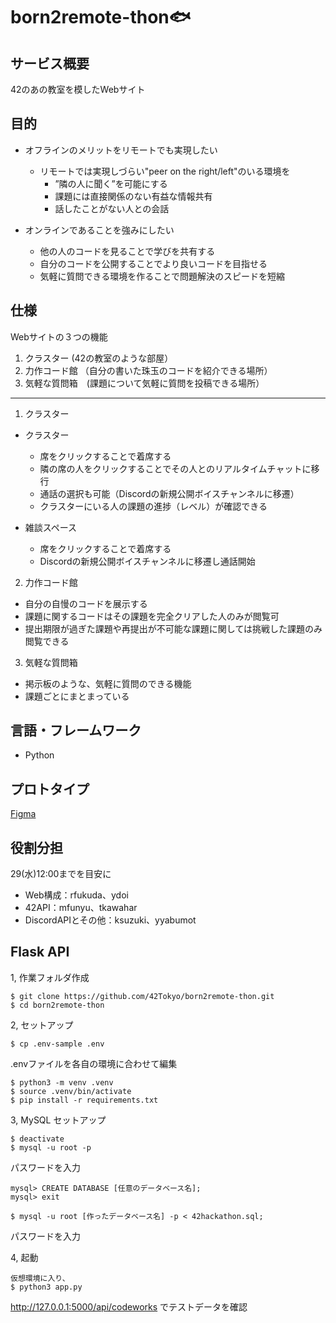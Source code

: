 # born2remote-thon🐟

## サービス概要
42のあの教室を模したWebサイト

## 目的
* オフラインのメリットをリモートでも実現したい
  * リモートでは実現しづらい"peer on the right/left"のいる環境を
    * ”隣の人に聞く”を可能にする
    * 課題には直接関係のない有益な情報共有
    * 話したことがない人との会話

* オンラインであることを強みにしたい
  * 他の人のコードを見ることで学びを共有する
  * 自分のコードを公開することでより良いコードを目指せる
  * 気軽に質問できる環境を作ることで問題解決のスピードを短縮

## 仕様
Webサイトの３つの機能
1. クラスター (42の教室のような部屋）
2. 力作コード館 （自分の書いた珠玉のコードを紹介できる場所）
3. 気軽な質問箱　(課題について気軽に質問を投稿できる場所）
----------

1. クラスター
  - クラスター
    - 席をクリックすることで着席する
    - 隣の席の人をクリックすることでその人とのリアルタイムチャットに移行
    - 通話の選択も可能（Discordの新規公開ボイスチャンネルに移遷）
    - クラスターにいる人の課題の進捗（レベル）が確認できる

  - 雑談スペース
    - 席をクリックすることで着席する
    - Discordの新規公開ボイスチャンネルに移遷し通話開始

2. 力作コード館
  * 自分の自慢のコードを展示する
  * 課題に関するコードはその課題を完全クリアした人のみが閲覧可
  * 提出期限が過ぎた課題や再提出が不可能な課題に関しては挑戦した課題のみ閲覧できる

3. 気軽な質問箱
  * 掲示板のような、気軽に質問のできる機能
  * 課題ごとにまとまっている


## 言語・フレームワーク

* Python

## プロトタイプ
[Figma](https://www.figma.com/file/DTt1wiHu2qGHKMjCDVmINYKx/thon)

## 役割分担
29(水)12:00までを目安に  
- Web構成：rfukuda、ydoi
- 42API：mfunyu、tkawahar
- DiscordAPIとその他：ksuzuki、yyabumot

## Flask API
1, 作業フォルダ作成
```
$ git clone https://github.com/42Tokyo/born2remote-thon.git
$ cd born2remote-thon
```

2, セットアップ
```
$ cp .env-sample .env
```
.envファイルを各自の環境に合わせて編集


```
$ python3 -m venv .venv
$ source .venv/bin/activate
$ pip install -r requirements.txt
```

3, MySQL セットアップ
```
$ deactivate
$ mysql -u root -p
```
パスワードを入力

```
mysql> CREATE DATABASE [任意のデータベース名];
mysql> exit
```

```
$ mysql -u root [作ったデータベース名] -p < 42hackathon.sql;
```
パスワードを入力

4, 起動
```
仮想環境に入り、
$ python3 app.py
```
http://127.0.0.1:5000/api/codeworks でテストデータを確認
